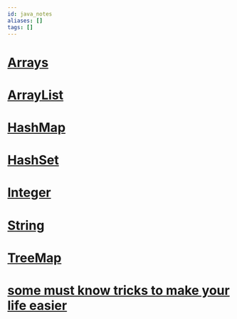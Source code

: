 ```yaml
---
id: java_notes
aliases: []
tags: []
---
```


# [Arrays](../../Java-Vault/Notes/methods/Arrays.md)

# [ArrayList](../../Java-Vault/Notes/methods/ArrayList.md)

# [HashMap](../../Java-Vault/Notes/methods/HashMap.md)

# [HashSet](../../Java-Vault/Notes/methods/HashSet.md)

# [Integer](/Java-Vault/Notes/methods/Integer.md)

# [String](../../Java-Vault/Notes/methods/String.md)

# [TreeMap](../../Java-Vault/Notes/methods/TreeMap.md)

# [some must know tricks to make your life easier](../../Java-Vault/Notes/methods/BetterLife.md)
